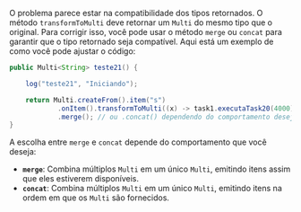 O problema parece estar na compatibilidade dos tipos retornados. O método `transformToMulti` deve retornar um `Multi` do mesmo tipo que o original. Para corrigir isso, você pode usar o método `merge` ou `concat` para garantir que o tipo retornado seja compatível. Aqui está um exemplo de como você pode ajustar o código:

```java
public Multi<String> teste21() {

    log("teste21", "Iniciando");

    return Multi.createFrom().item("s")
            .onItem().transformToMulti((x) -> task1.executaTask20(4000))
            .merge(); // ou .concat() dependendo do comportamento desejado
}
```

A escolha entre `merge` e `concat` depende do comportamento que você deseja:

- **`merge`**: Combina múltiplos `Multi` em um único `Multi`, emitindo itens assim que eles estiverem disponíveis.
- **`concat`**: Combina múltiplos `Multi` em um único `Multi`, emitindo itens na ordem em que os `Multi` são fornecidos.
